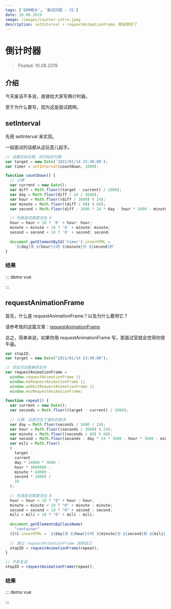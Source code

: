 ```yaml
---
tags: ['DOM相关', '面试问题 - JS']
date: 10.08.2019
image: /images/counter-intro.jpeg
description: setInterval + requestAnimationFrame，都安排好了
---
```


# 倒计时器

> Posted: 10.08.2019

<Tag />

## 介绍

今天废话不多说，直接给大家写俩计时器。

至于为什么要写，因为这是面试题啊。

## setInterval

先用 setInterval 来实现。

一般面试的话都从这玩意儿起手。

```javascript
// 设置目标日期，并开始定时器
var target = new Date('2021/01/14 23:30:00');
var timer = setInterval(countDown, 1000);

function countDown() {
  // 计算
  var current = new Date();
  var diff = Math.floor((target - current) / 1000);
  var day = Math.floor(diff / 24 / 3600);
  var hour = Math.floor((diff / 3600) % 24);
  var minute = Math.floor((diff / 60) % 60);
  var second = Math.floor(diff - 3600 * 24 * day - hour * 3600 - minute * 60);

  // 判断是否需要添加 0 
  hour = hour < 10 ? '0' + hour: hour;
  minute = minute < 10 ? '0' + minute: minute;
  second = second < 10 ? '0' + second: second;
  
  document.getElementById('timer').innerHTML = 
    `${day}天 ${hour}小时 ${minute}分 ${second}秒`
}
```

### 结果

::: demo vue
<template>
  <div id="timer-interval">{{ time }}</div>
</template>

<style>
  #timer-interval {
    width: 220px;
    text-align: center;
    height: 50px;
    line-height: 50px;
    border-radius: 5px;
    background: ghostwhite;
    box-shadow: 0 10px 15px -3px rgba(0, 0, 0, 0.1), 0 4px 6px -2px rgba(0, 0, 0, 0.05);
  }
</style>
:::

## requestAnimationFrame

首先，什么是 requestAnimationFrame？以及为什么要用它？

请参考我的这篇文章：[requestAnimationFrame](/js-basics/raf.md)

总之，简单来说，如果你用 requestAnimationFrame 写，那面试官就会觉得你很牛逼。

```javascript
var stopID;
var target = new Date("2021/01/14 23:30:00");

// 添加浏览器兼容支持 
var requestAnimationFrame =
  window.requestAnimationFrame ||
  window.msRequestAnimationFrame ||
  window.webkitRequestAnimationFrame ||
  window.mozRequestAnimationFrame;
	
function repeat() {
  var current = new Date();
  var seconds = Math.floor((target - current) / 1000);
  
  // 计算，这是包含了毫秒的版本
  var day = Math.floor(seconds / 3600 / 24);
  var hour = Math.floor((seconds / 3600) % 24);
  var minute = Math.floor((seconds / 60) % 60);
  var second = Math.floor(seconds - day * 24 * 3600 - hour * 3600 - minute * 60);
  var mili = Math.floor(
  (
    target -
    current -
    day * 24000 * 3600 -
    hour * 3600000 -
    minute * 60000 -
    second * 1000) /
    10
  );
  
  // 检查是否需要添加 0 
  hour = hour < 10 ? "0" + hour : hour;
  minute = minute < 10 ? "0" + minute : minute;
  second = second < 10 ? "0" + second : second;
  mili = mili < 10 ? "0" + mili : mili;
  
  document.getElementsByClassName(
    "container"
  )[0].innerHTML = `${day}天 ${hour}小时 ${minute}分 ${second}秒 ${mili}毫秒`;
	
  // 通过 requestAnimationFrame 调用自己
  stopID = requestAnimationFrame(repeat);
}

// 开启复读
stopID = requestAnimationFrame(repeat);
```

### 结果

::: demo vue
<template>
  <div id="timer-request">{{ mytime }}</div>
</template>

<script>
  export default {
    data() {
      return {
        time: '初始',
        mytime: '初始',
        target: new Date('2021/01/14 23:30:00'),
        stopID: null
      }
    },
    methods: {
      countDown() {
        const current = new Date();
        const diff = Math.floor((this.target - current) / 1000);
        const day = Math.floor(diff / 24 / 3600);
        let hour = Math.floor((diff / 3600) % 24);
        let minute = Math.floor((diff / 60) % 60);
        let second = Math.floor(diff - 3600 * 24 * day - hour * 3600 - minute * 60);

        hour = hour < 10 ? '0' + hour: hour;
        minute = minute < 10 ? '0' + minute: minute;
        second = second < 10 ? '0' + second: second;
        
        this.time = `${day}天 ${hour}小时 ${minute}分 ${second}秒`;
        setTimeout(this.countDown, 1000);
      },
      repeat() {
        const current = new Date();
        const seconds = Math.floor((this.target - current) / 1000);
        
        // 计算，这是包含了毫秒的版本
        const day = Math.floor(seconds / 3600 / 24);
        let hour = Math.floor((seconds / 3600) % 24);
        let minute = Math.floor((seconds / 60) % 60);
        let second = Math.floor(seconds - day * 24 * 3600 - hour * 3600 - minute * 60);
        let mili = Math.floor(
        (
          this.target -
          current -
          day * 24000 * 3600 -
          hour * 3600000 -
          minute * 60000 -
          second * 1000) /
          10
        );
        
        // 检查是否需要添加 0 
        hour = hour < 10 ? "0" + hour : hour;
        minute = minute < 10 ? "0" + minute : minute;
        second = second < 10 ? "0" + second : second;
        mili = mili < 10 ? "0" + mili : mili;
        
        this.mytime = `${day}天 ${hour}小时 ${minute}分 ${second}秒 ${mili}`;
        
        // 通过 requestAnimationFrame 调用自己
        this.stopID = requestAnimationFrame(this.repeat);
      }
    },
    mounted() {
      // 添加浏览器兼容支持 
      var requestAnimationFrame =
        window.requestAnimationFrame ||
        window.msRequestAnimationFrame ||
        window.webkitRequestAnimationFrame ||
        window.mozRequestAnimationFrame;
      this.stopID = requestAnimationFrame(this.repeat);
      this.countDown();
    }
  }
</script>

<style>
  #timer-request {
    width: 260px;
    text-align: left;
    height: 50px;
    padding-left: 20px;
    line-height: 50px;
    border-radius: 5px;
    background: ghostwhite;
    box-shadow: 0 10px 15px -3px rgba(0, 0, 0, 0.1), 0 4px 6px -2px rgba(0, 0, 0, 0.05);
  }
</style>
:::

<Disqus />